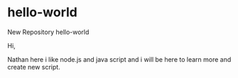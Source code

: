 # hello-world
New Repository hello-world

Hi,

Nathan here i like node.js and java script and i will be here to learn more and create new script.
